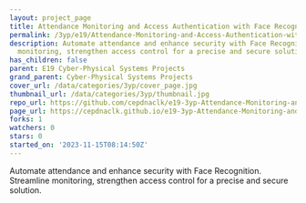 ```yaml
---
layout: project_page
title: Attendance Monitoring and Access Authentication with Face Recognition
permalink: /3yp/e19/Attendance-Monitoring-and-Access-Authentication-with-Face-Recognition/
description: Automate attendance and enhance security with Face Recognition. Streamline
  monitoring, strengthen access control for a precise and secure solution.
has_children: false
parent: E19 Cyber-Physical Systems Projects
grand_parent: Cyber-Physical Systems Projects
cover_url: /data/categories/3yp/cover_page.jpg
thumbnail_url: /data/categories/3yp/thumbnail.jpg
repo_url: https://github.com/cepdnaclk/e19-3yp-Attendance-Monitoring-and-Access-Authentication-with-Face-Recognition
page_url: https://cepdnaclk.github.io/e19-3yp-Attendance-Monitoring-and-Access-Authentication-with-Face-Recognition
forks: 1
watchers: 0
stars: 0
started_on: '2023-11-15T08:14:50Z'
---
```


Automate attendance and enhance security with Face Recognition. Streamline monitoring, strengthen access control for a precise and secure solution.